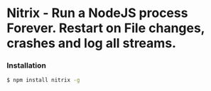 

# Nitrix - Run a NodeJS process Forever. Restart on File changes, crashes and log all streams.

### Installation

```bash
$ npm install nitrix -g
```
